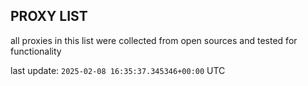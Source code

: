 ## PROXY LIST

all proxies in this list were collected from open sources and tested for functionality

last update: `2025-02-08 16:35:37.345346+00:00` UTC